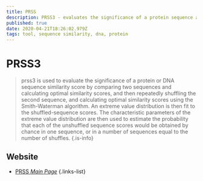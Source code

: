 ```yaml
---
title: PRSS
description: PRSS3 - evaluates the significance of a protein sequence alignment
published: true
date: 2020-04-21T18:26:02.979Z
tags: tool, sequence similarity, dna, protein
---
```


# PRSS3

> prss3 is used to evaluate the significance of a protein or DNA sequence similarity score by comparing two sequences and calculating optimal similarity scores, and then repeatedly shuffling the second sequence, and calculating optimal similarity scores using the Smith-Waterman algorithm. An extreme value distribution is then fit to the shuffled-sequence scores. The characteristic parameters of the extreme value distribution are then used to estimate the probability that each of the unshuffled sequence scores would be obtained by chance in one sequence, or in a number of sequences equal to the number of shuffles.
{.is-info}


## Website

- [PRSS *Main Page*](https://embnet.vital-it.ch/software/PRSS_form.html)
{.links-list}

